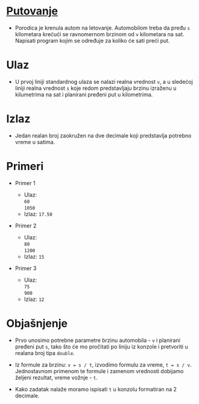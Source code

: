 # [Putovanje](https://petlja.org/sr-Latn-RS/biblioteka/r/Zbirka/putovanje)

- Porodica je krenula autom na letovanje. Automobilom treba da pređu `s` kilometara krećući se ravnomernom brzinom od `v` kilometara na sat. Napisati program kojim se određuje za koliko će sati preći put.

# Ulaz

- U prvoj liniji standardnog ulaza se nalazi realna vrednost `v`, a u sledećoj liniji realna vrednost `s` koje redom predstavljaju brzinu izraženu u kilumetrima na sat i planirani pređeni put u kilometrima.

# Izlaz

- Jedan realan broj zaokružen na dve decimale koji predstavlja potrebno vreme u satima.

# Primeri

- Primer 1

  - Ulaz:
    <br> `60`
    <br> `1050`
  - Izlaz: `17.50`

- Primer 2

  - Ulaz:
    <br> `80`
    <br> `1200`
  - Izlaz: `15`

- Primer 3

  - Ulaz:
    <br> `75`
    <br> `900`
  - Izlaz: `12`

# Objašnjenje

- Prvo unosimo potrebne parametre brzinu automobila - `v` i planirani pređeni put `s`, tako što će mo pročitati po liniju iz konzole i pretvoriti u realana broj tipa `double`.

- Iz formule za brzinu: `v = s / t`, izvodimo formulu za vreme, `t = s / v`. Jednostavnom primenom te formule i zamenom vrednosti dobijamo željeni rezultat, vreme vožnje - `t`.

- Kako zadatak nalaže moramo ispisati `t` u konzolu formatiran na 2 decimale.
